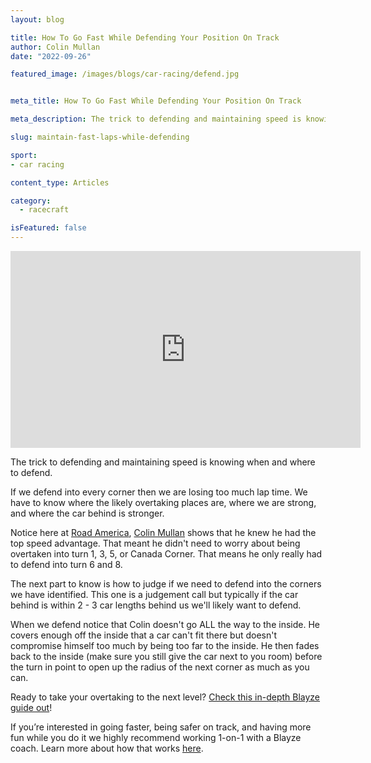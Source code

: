 ```yaml
---
layout: blog

title: How To Go Fast While Defending Your Position On Track
author: Colin Mullan 
date: "2022-09-26"

featured_image: /images/blogs/car-racing/defend.jpg


meta_title: How To Go Fast While Defending Your Position On Track

meta_description: The trick to defending and maintaining speed is knowing when and where to defend on the race track.

slug: maintain-fast-laps-while-defending

sport:
- car racing

content_type: Articles

category:
  - racecraft

isFeatured: false
---
```


<iframe width="560" height="315" src="https://www.youtube.com/embed/mDFYsF0yENs" title="YouTube video player" frameborder="0" allow="accelerometer; autoplay; clipboard-write; encrypted-media; gyroscope; picture-in-picture" allowfullscreen></iframe>

The trick to defending and maintaining speed is knowing when and where to defend.  

 If we defend into every corner then we are losing too much lap time.  We have to know where the likely overtaking places are, where we are strong, and where the car behind is stronger. 

Notice here at [Road America](https://blayze.io/blog/car-racing/live-coaching-with-james-hinchcliffe-road-america), [Colin Mullan](https://blayze.io/coach/colin-mullan) shows that he knew he had the top speed advantage.  That meant he didn't need to worry about being overtaken into turn 1, 3, 5, or Canada Corner.  That means he only really had to defend into turn 6 and 8. 

The next part to know is how to judge if we need to defend into the corners we have identified.  This one is a judgement call but typically if the car behind is within 2 - 3 car lengths behind us we'll likely want to defend. 

When we defend notice that Colin doesn't go ALL the way to the inside.  He covers enough off the inside that a car can't fit there but doesn't compromise himself too much by being too far to the inside. He then fades back to the inside (make sure you still give the car next to you room) before the turn in point to open up the radius of the next corner as much as you can.

Ready to take your overtaking to the next level?  [Check this in-depth Blayze guide out](https://blayze.io/blog/car-racing/timing-the-perfect-overtake)!

If you’re interested in going faster, being safer on track, and having more fun while you do it we highly recommend working 1-on-1 with a Blayze coach. Learn more about how that works [here](https://blayze.io/car-racing).
